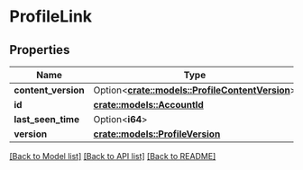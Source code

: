 # ProfileLink

## Properties

Name | Type | Description | Notes
------------ | ------------- | ------------- | -------------
**content_version** | Option<[**crate::models::ProfileContentVersion**](ProfileContentVersion.md)> |  | [optional]
**id** | [**crate::models::AccountId**](AccountId.md) |  | 
**last_seen_time** | Option<**i64**> |  | [optional]
**version** | [**crate::models::ProfileVersion**](ProfileVersion.md) |  | 

[[Back to Model list]](../README.md#documentation-for-models) [[Back to API list]](../README.md#documentation-for-api-endpoints) [[Back to README]](../README.md)


